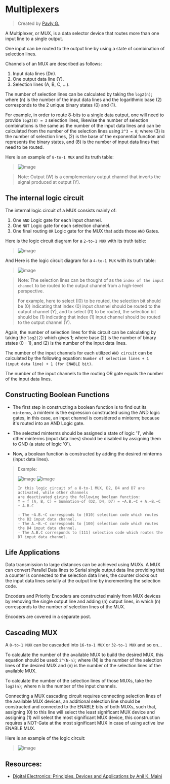 # Multiplexers
> Created by [Pavly G.](https://github.com/Scrappers-glitch)

A Multiplexer, or MUX, is a data selector device that routes more than one input line to a single output.

One input can be routed to the output line by using a state of combination of selection lines.

Channels of an MUX are described as follows: 
1) Input data lines (Dn).
2) One output data line (Y).
3) Selection lines (A, B, C, ...).

The number of selection lines can be calculated by taking the `log2(n)`; where (n) is the number of the input data lines and the logarithmic base (2) corresponds to the 2 unique binary states (0) and (1).

For example, in order to route 8-bits to a single data output, one will need to provide `log2(8) = 3` selection lines, likewise the number of selection combinations is the same as the number of the input data lines and can be calculated from the number of the selection lines using `2^3 = 8`; where (3) is the number of selection lines, (2) is the base of the exponential function and represents the binary states, and (8) is the number of input data lines that need to be routed.

Here is an example of `8-to-1 MUX` and its truth table: 
> ![image](https://github.com/Software-Hardware-Codesign/AVR-Sandbox/assets/60224159/00b9e257-a309-4b5b-95b6-b6a0ca7892a6)

> Note: Output (W) is a complementary output channel that inverts the signal produced at output (Y).

## The internal logic circuit 

The internal logic circuit of a MUX consists mainly of:
1) One `AND` Logic gate for each input channel.
2) One `NOT` Logic gate for each selection channel.
3) One final routing `OR` Logic gate for the MUX that adds those `AND` Gates.

Here is the logic circuit diagram for a `2-to-1 MUX` with its truth table:
> ![image](https://github.com/Software-Hardware-Codesign/AVR-Sandbox/assets/60224159/f4eb4358-2761-40c7-8bc4-6ac35561f5ee)

And Here is the logic circuit diagram for a `4-to-1 MUX` with its truth table:
> ![image](https://github.com/Software-Hardware-Codesign/AVR-Sandbox/assets/60224159/f04c5ed0-2040-4156-9442-69c430145747)

> Note: The selection lines can be thought of as the `index of the input channel` to be routed to the output channel from a high-level perspective.
>
> For example, here to select (I0) to be routed, the selection bit should be (0) indicating that index (0) input channel should be routed to the output channel (Y), and to select (I1) to be routed, the selection bit should be (1) indicating that index (1) input channel should be routed to the output channel (Y).

Again, the number of selection lines for this circuit can be calculating by taking the `log2(2)` which gives 1; where base (2) is the number of binary states (0 - 1), and (2) is the number of the input data lines.

The number of the input channels for each utilized `AND circuit` can be calculated by the following equation: 
`Number of selection lines + 1 (input data line) + 1 (for ENABLE bit)`.

The number of the input channels to the routing OR gate equals the number of the input data lines.

## Constructing Boolean Functions

- The first step in constructing a boolean function is to find out its `minterms`, a minterm is the expression constructed using the AND logic gates, in this case, an input channel is considered a minterm; because it's routed into an AND Logic gate.

- The selected minterms should be assigned a state of logic '1', while other minterms (input data lines) should be disabled by assigning them to GND (a state of logic '0').

- Now, a boolean function is constructed by adding the desired minterms (input data lines).

> Example: 
>
> ![image](https://github.com/Software-Hardware-Codesign/AVR-Sandbox/assets/60224159/6f2eeec2-ddae-4154-8237-b9f52e293fb9)
> ![image](https://github.com/Software-Hardware-Codesign/AVR-Sandbox/assets/60224159/befa1c3b-d4a6-4154-97fe-bfe65d758952)
> 
> ```
> In this logic circuit of a 8-to-1 MUX, D2, D4 and D7 are activated, while other channels
> are deactivated giving the following boolean function: 
> Y = f (A, B, C) = Summation-of (D2, D4, D7) = ~A.B.~C + A.~B.~C + A.B.C
> 
> - The ~A.B.~C corresponds to [010] selection code which routes the D2 input data channel.
> - The A.~B.~C corresponds to [100] selection code which routes the D4 input data channel.
> - The A.B.C corresponds to [111] selection code which routes the D7 input data channel.
> ```

## Life Applications

Data transmission to large distances can be achieved using MUXs. A MUX can convert Parallel Data lines to Serial single output data line providing that a counter is connected to the selection data lines, the counter clocks out the input data lines serially at the output line by incrementing the selection code.

Encoders and Priority Encoders are constructed mainly from MUX devices by removing the single output line and adding (n) output lines, in which (n) corresponds to the number of selection lines of the MUX.

Encoders are covered in a separate post.

## Cascading MUX

A `8-to-1 MUX` can be cascaded into `16-to-1 MUX` or `32-to-1 MUX` and so on...

To calculate the number of the available MUX to build the desired MUX, this equation should be used: 
`2^(N-n)`; where (N) is the number of the selection lines of the desired MUX and (n) is the number of the selection lines of the available MUX.

To calculate the number of the selection lines of those MUXs, take the `log2(n)`; where n is the number of the input channels.

Connecting a MUX cascading circuit requires connecting selection lines of the available MUX devices, an additional selection line should be constructed and connected to the ENABLE bits of both MUXs, such that, assigning (0) to this line will select the least significant MUX device and assigning (1) will select the most significant MUX device, this construction requires a NOT-Gate at the most significant MUX in case of using active low ENABLE MUX.

Here is an example of the logic circuit: 
> ![image](https://github.com/Software-Hardware-Codesign/AVR-Sandbox/assets/60224159/fa5588ed-0c2a-4efe-94ca-3b46a21b56c1)

## Resources: 
- [Digital Electronics: Principles, Devices and Applications by Anil K. Maini](https://www.wiley.com/en-us/Digital+Electronics%3A+Principles%2C+Devices+and+Applications-p-9780470510513)

